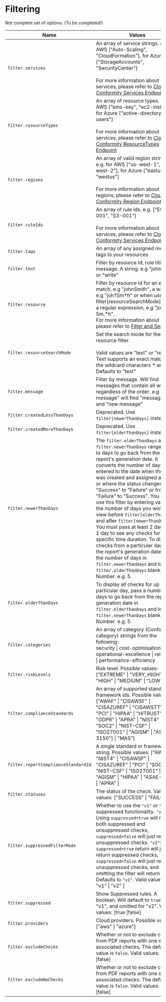 # Filtering

Not complete set of options. (To be completed!)

| Name  | Values |
| ------------- | ------------- |
| `filter.services`  | An array of service strings. e.g. for AWS ["Auto-Scaling", "CloudFormation"], for Azure ["StorageAccounts", "SecurityCenter"]<br /> <br /> For more information about services, please refer to [Cloud Conformity Services Endpoint](https://us-west-2.cloudconformity.com/v1/services) |
| `filter.resourceTypes`  | An array of resource types. e.g. for AWS ["kms-key", "ec2-instance"], for Azure ["active-directory-users"] <br /><br />For more information about services, please refer to [Cloud Conformity ResourceTypes Endpoint](https://us-west-2.cloudconformity.com/v1/resource-types) |
| `filter.regions`  | An array of valid region strings. e.g. for AWS ["us-west-1", "us-west-2"], for Azure ["eastus", "westus"] <br /><br /> For more information about regions, please refer to [Cloud Conformity Region Endpoint](https://us-west-2.cloudconformity.com/v1/regions) |
| `filter.ruleIds`  | An array of rule ids. e.g. ["EC2-001", "S3-001"]<br /><br />For more information about services, please refer to [Cloud Conformity Services Endpoint](https://us-west-2.cloudconformity.com/v1/services) |
| `filter.tags`  | An array of any assigned metadata tags to your resources |
| `filter.text`  | Filter by resource Id, rule title or message. A string. e.g "john", "s3" or "write" |
| `filter.resource`  | Filter by resource Id for an exact match, e.g "johnSmith", a wildcard, e.g "joh?Sm*h" or when used with filter[resourceSearchMode]=regex, a regular expression, e.g "joh.?Sm.*h". <br />For more information about filters, please refer to [Filter and Search](https://www.cloudconformity.com/help/rules/filter-and-search.html) |
| `filter.resourceSearchMode`  | Set the search mode for the resource filter. <br /><br /> Valid values are "text" or "regex". Text supports an exact match or the wildcard characters * and ?<br /> Defaults to "text" |
| `filter.message`  | Filter by message. Will find messages that contain all words regardless of the order. e.g "new message" will find "message new" and "new message" |
| `filter.createdLessThanDays`  | Deprecated. Use `filter[newerThanDays]` instead. |
| `filter.createdMoreThanDays`        | Deprecated. Use `filter[olderThanDays]` instead. |
| `filter.newerThanDays`  | The `filter.olderThanDays` and `filter.newerThanDays` range refers to days to go back from the report's generation date. It converts the number of days entered to the date when the check was created and assigned a status, or where the status changed from "Success" to "Failure" or from "Failure" to "Success". You can use this filter by entering values for the number of days you wish to view before `filter[olderThanDays]` and after `filter[newerThanDays]`. You must pass at least 2 days up to 1 day to see any checks for a specific time duration. To display checks from a particular day up to the report's generation date, pass the number of days in `filter.newerThanDays` and leave `filter.olderThanDays` blank. Number. e.g. 5. |
| `filter.olderThanDays`        | To display all checks for up to a particular day, pass a number of days to go back from the report's generation date in `filter.olderThanDays` and leave `filter.newerThanDays` blank. Number. e.g. 5.
| `filter.categories`  | An array of category (Conformity category) strings from the following:<br /> security \| cost-optimisation \| operational-excellence \| reliability  \| performance-efficiency <br />|
| `filter.riskLevels`  | Risk level. Possible values: ["EXTREME" \| "VERY_HIGH" \| "HIGH" \| "MEDIUM" \| "LOW"] |
| `filter.complianceStandards`  | An array of supported standard or framework ids. Possible values: ["AWAF" \| "CISAWSF" \| "CISAZUREF" \| "CISAWSTTW" \| "PCI" \| "HIPAA" \| "HITRUST" \| "GDPR" \| "APRA" \| "NIST4" \| "SOC2" \| "NIST-CSF" \| "ISO27001" \| "AGISM" \| "ASAE-3150"] \| "MAS"]
| `filter.reportComplianceStandardId`  | A single standard or framework id string. Possible values: ["AWAF" \| "NIST4" \| "CISAWSF" \| "CISAZUREF" \| "PCI" \| "SOC2" \| "NIST-CSF" \| "ISO27001" \| "AGISM" \| "HIPAA" \| "ASAE-3150" \| "APRA" ] |
| `filter.statuses`  | The status of the check. Valid values: ["SUCCESS" \| "FAILURE"] |
| `filter.suppressedFilterMode`  | Whether to use the `"v1"` or `"v2"` suppressed functionality. `"v1"`: Using `suppressed=true` will return both suppressed and unsuppressed checks, `suppressed=false` will just return unsuppressed checks. `"v2"`: Using `suppressed=true` return will just return suppressed checks, `suppressed=false` will just return unsuppressed checks, and omitting the filter will return both. Defaults to `"v1"`. Valid values: [ "v1" \| "v2" ]
| `filter.suppressed`  | Show Suppressed rules. A boolean. Will default to `true` for "v1", and omitted for "v2". Valid values: [true \|false] |
| `filter.providers`  | Cloud providers. Possible values: ["aws" \| "azure"] |
| `filter.excludeChecks`  | Whether or not to exclude controls from PDF reports with one or more associated checks. The default value is `false`.  Valid values: [true \|false] |
| `filter.excludeNoChecks`  | Whether or not to exclude controls from PDF reports with one or more associated checks. The default value is `false`.  Valid values: [true \|false] |
